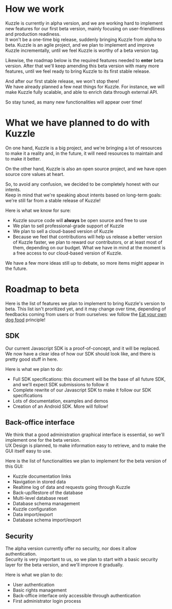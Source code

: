 # How we work

Kuzzle is currently in alpha version, and we are working hard to implement new features for our first beta version, mainly focusing on user-friendliness and production readiness.  
It won't be a one-time big release, suddenly bringing Kuzzle from alpha to beta. Kuzzle is an agile project, and we plan to implement and improve Kuzzle incrementally, until we feel Kuzzle is worthy of a beta version tag.  

Likewise, the roadmap below is the required features needed to **enter** beta version. After that we'll keep amending this beta version with many more features, until we feel ready to bring Kuzzle to its first stable release.

And after our first stable release, we won't stop there!  
We have already planned a few neat things for Kuzzle. For instance, we will make Kuzzle fully scalable, and able to enrich data through external API.

So stay tuned, as many new functionalities will appear over time!

# What we have planned to do with Kuzzle

On one hand, Kuzzle is a big project, and we're bringing a lot of resources to make it a reality and, in the future, it will need resources to maintain and to make it better.

On the other hand, Kuzzle is also an open source project, and we have open source core values at heart.

So, to avoid any confusion, we decided to be completely honest with our intents.  
Keep in mind that we're speaking about intents based on long-term goals: we're still far from a stable release of Kuzzle!

Here is what we know for sure:

* Kuzzle source code will **always** be open source and free to use
* We plan to sell professional-grade support of Kuzzle
* We plan to sell a cloud-based version of Kuzzle
* Because we feel that contributions will help us release a better version of Kuzzle faster, we plan to reward our contributors, or at least most of them, depending on our budget. What we have in mind at the moment is a free access to our cloud-based version of Kuzzle.

We have a few more ideas still up to debate, so more items might appear in the future.

# Roadmap to beta

Here is the list of features we plan to implement to bring Kuzzle's version to beta.
This list isn't proritized yet, and it may change over time, depending of feedbacks coming from users or from ourselves:
we follow the [Eat your own dog food](https://en.wikipedia.org/wiki/Eating_your_own_dog_food) principle!

## SDK

Our current Javascript SDK is a proof-of-concept, and it will be replaced.
We now have a clear idea of how our SDK should look like, and there is pretty good stuff in here.

Here is what we plan to do:

* Full SDK specifications: this document will be the base of all future SDK, and we'll expect SDK submissions to follow it
* Complete rewrite of our Javascript SDK to make it follow our SDK specifications
* Lots of documentation, examples and demos
* Creation of an Android SDK. More will follow!

## Back-office interface

We think that a good administration graphical interface is essential, so we'll implement one for the beta version.  
UX Design is planned, to make information easy to retrieve, and to make the GUI itself easy to use.

Here is the list of functionalities we plan to implement for the beta version of this GUI:

* Kuzzle documentation links
* Navigation in stored data
* Realtime log of data and requests going through Kuzzle
* Back-up/Restore of the database
* Multi-level database reset
* Database schema management
* Kuzzle configuration
* Data import/export
* Database schema import/export

## Security

The alpha version currently offer no security, nor does it allow authentication.  
Security is very important to us, so we plan to start with a basic security layer for the beta version, and we'll improve it gradually.

Here is what we plan to do:

* User authentication
* Basic rights management
* Back-office interface only accessible through authentication
* First administrator login process
